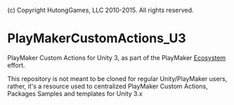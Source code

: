 (c) Copyright HutongGames, LLC 2010-2015. All rights reserved.

# PlayMakerCustomActions_U3
PlayMaker Custom Actions for Unity 3, as part of the PlayMaker [Ecosystem](https://hutonggames.fogbugz.com/default.asp?W1181) effort.

This repository is not meant to be cloned for regular Unity/PlayMaker users, rather, it's a resource used to centralized PlayMaker Custom Actions, Packages Samples and templates for Unity 3.x
